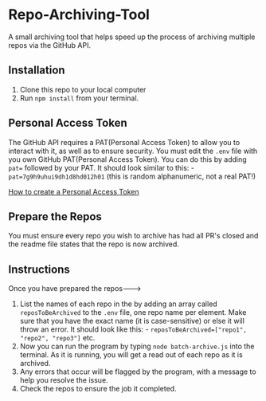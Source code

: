 # Repo-Archiving-Tool

A small archiving tool that helps speed up the process of archiving multiple repos via the GitHub API.

## Installation

1. Clone this repo to your local computer
2. Run `npm install` from your terminal.


## Personal Access Token 

The GitHub API requires a PAT(Personal Access Token) to allow you to interact with it, as well as to ensure security. 
You must edit the `.env` file with you own GitHub PAT(Personal Access Token). You can do this by adding `pat=` 
followed by your PAT.
It should look similar to this: -
`pat=7g9h9uhui9dh1d8hd012h01` (this is random alphanumeric, not a real PAT!)

[How to create a Personal Access Token](https://docs.github.com/en/authentication/keeping-your-account-and-data-secure/managing-your-personal-access-tokens)
## Prepare the Repos

You must ensure every repo you wish to archive has had all PR's closed and the readme file states that the 
repo is now archived. 

## Instructions 

Once you have prepared the repos--->

1. List the names of each repo in the by adding an array called `reposToBeArchived` to the `.env` file, one repo name per 
   element. Make sure that you have the exact name (it is case-sensitive) or else it will throw an error. It should 
   look like this: - 
   `reposToBeArchived=["repo1", "repo2", "repo3"]` etc. 
2. Now you can run the program by typing `node batch-archive.js` into the terminal. As it is running, you will get 
   a read out of each repo as it is archived.
3. Any errors that occur will be flagged by the program, with a message to help you resolve the issue.
4. Check the repos to ensure the job it completed.

